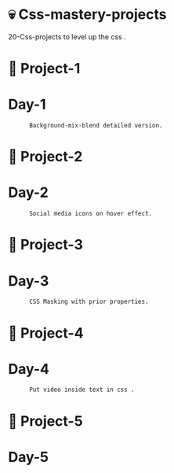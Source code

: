 #  💀  Css-mastery-projects
20-Css-projects to level up the css .
#       🔅  Project-1  
   # Day-1
          Background-mix-blend detailed version. 
#       🔅  Project-2  
   # Day-2
          Social media icons on hover effect. 
#       🔅  Project-3  
  # Day-3
          CSS Masking with prior properties.
#       🔅  Project-4    
  # Day-4
          Put video inside text in css .          
#       🔅  Project-5  
  # Day-5      
                 
